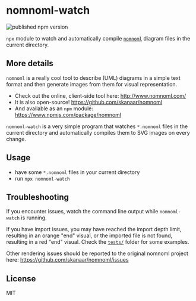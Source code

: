 # nomnoml-watch

![published npm version](https://img.shields.io/npm/v/nomnoml-watch?style=plastic)

`npx` module to watch and automatically compile [`nomnoml`](http://www.nomnoml.com/) diagram files in the current directory.


## More details

`nomnoml` is a really cool tool to describe (UML) diagrams in a simple text format and then generate images from them for visual representation.

* Check out the online, client-side tool here: http://www.nomnoml.com/
* It is also open-source! https://github.com/skanaar/nomnoml
* And available as an `npm` module: https://www.npmjs.com/package/nomnoml

`nomnoml-watch` is a very simple program that watches `*.nomnoml` files in the current directory and automatically compiles them to SVG images on every change.


## Usage

* have some `*.nomnoml` files in your current directory
* run `npx nomnoml-watch`


## Troubleshooting

If you encounter issues, watch the command line output while `nomnoml-watch` is running.

If you have import issues, you may have reached the import depth limit, resulting in an orange "end" visual, or the imported file is not found, resulting in a red "end" visual. Check the [`tests/`](tests/) folder for some examples.

Other rendering issues should be reported to the original nomnoml project here: https://github.com/skanaar/nomnoml/issues


## License

MIT
